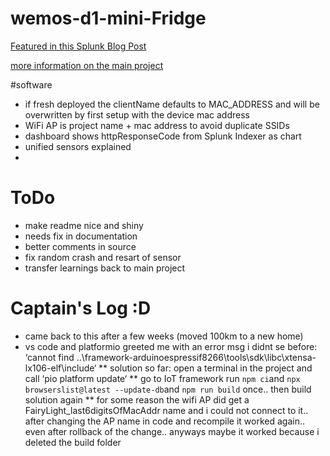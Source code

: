 # wemos-d1-mini-Fridge
 
[Featured in this Splunk Blog Post](https://www.splunk.com/de_de/blog/tips-and-tricks/leuchtet-im-kuehlschrank-eigentlich-licht.html) 

[more information on the main project](https://github.com/SebastianWalker/ESP8266-12F-Splunk-HEC)

#software
* if fresh deployed the clientName defaults to MAC_ADDRESS and will be overwritten by first setup with the device mac address
* WiFi AP is project name + mac address to avoid duplicate SSIDs
* dashboard shows httpResponseCode from Splunk Indexer as chart
* unified sensors explained
* 

# ToDo
* make readme nice and shiny
* needs fix in documentation
* better comments in source
* fix random crash and resart of sensor
* transfer learnings back to main project

# Captain's Log :D
* came back to this after a few weeks (moved 100km to a new home)
* vs code and platformio greeted me with an error msg i didnt se before: ‘cannot find ..\framework-arduinoespressif8266\tools\sdk\libc\xtensa-lx106-elf\include‘
** solution so far: open a terminal in the project and call ‘pio platform update‘
** go to IoT framework run `npm ci`and `npx browserslist@latest --update-db`and `npm run build` once.. then build solution again
** for some reason the wifi AP did get a FairyLight_last6digitsOfMacAddr name and i could not connect to it.. after changing the AP name in code and recompile it worked again.. even after rollback of the change.. anyways maybe it worked because i deleted the build folder 

